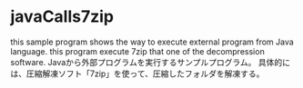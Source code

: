 # javaCalls7zip
this sample program shows the way to execute external program from Java language.
this program execute 7zip that one of the decompression software.
Javaから外部プログラムを実行するサンプルプログラム。
具体的には、圧縮解凍ソフト「7zip」を使って、圧縮したフォルダを解凍する。
